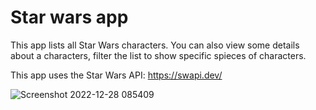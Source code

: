 # Star wars app

This app lists all Star Wars characters.
You can also view some details about a characters, filter the list to show specific spieces of characters.

This app uses the Star Wars API: https://swapi.dev/

![Screenshot 2022-12-28 085409](https://user-images.githubusercontent.com/56830629/209778826-159b6cc8-511c-434f-86cc-92e72af8552b.png)

